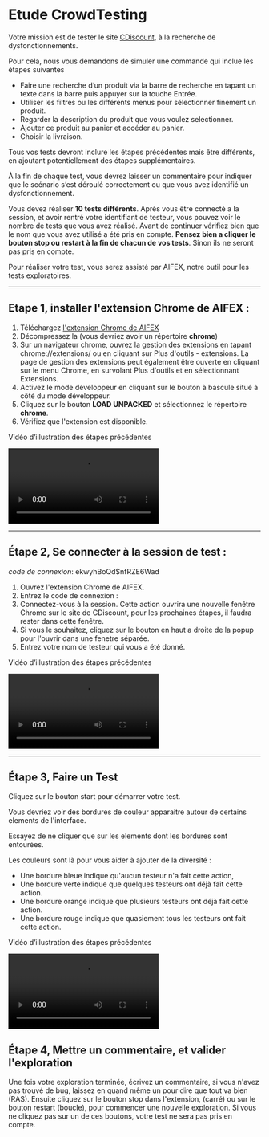 Etude CrowdTesting
============================

Votre mission est de tester le site [CDiscount](https://www.cdiscount.com/), à la recherche de dysfonctionnements.

Pour cela, nous vous demandons de simuler une commande qui inclue les étapes suivantes 
* Faire une recherche d’un produit via la barre de recherche en tapant un texte dans la barre puis appuyer sur la touche Entrée.
* Utiliser les filtres ou les différents menus pour sélectionner finement un produit.
* Regarder la description du produit que vous voulez selectionner.
* Ajouter ce produit au panier et accéder au panier.
* Choisir la livraison.

Tous vos tests devront inclure les étapes précédentes mais être différents, en ajoutant potentiellement des étapes supplémentaires. 

À la fin de chaque test, vous devrez laisser un commentaire pour indiquer que le scénario s’est déroulé correctement ou que vous avez identifié un dysfonctionnement.

Vous devez réaliser **10 tests différents**. 
Après vous être connecté a la session, et avoir rentré votre identifiant de testeur, vous pouvez voir le nombre de tests que vous avez réalisé. Avant de continuer vérifiez bien que le nom que vous avez utilisé a été pris en compte.
**Pensez bien a cliquer le bouton stop ou restart à la fin de chacun de vos tests**. Sinon ils ne seront pas pris en compte.

Pour réaliser votre test, vous serez assisté par AIFEX, notre outil pour les tests exploratoires.

----------------------------

<h2>Etape 1, installer l'extension Chrome de AIFEX : </h2>

1. Téléchargez [l'extension Chrome de AIFEX](/static/chromeExtension.zip)
2. Décompressez la (vous devriez avoir un répertoire **chrome**) 
3. Sur un navigateur chrome, ouvrez la gestion des extensions en tapant chrome://extensions/ ou en cliquant sur Plus d'outils - extensions. La page de gestion des extensions peut également être ouverte en cliquant sur le menu Chrome, en survolant Plus d'outils et en sélectionnant Extensions.
4. Activez le mode développeur en cliquant sur le bouton à bascule situé à côté du mode développeur.
5. Cliquez sur le bouton **LOAD UNPACKED** et sélectionnez le répertoire **chrome**. 
6. Vérifiez que l'extension est disponible.

Vidéo d’illustration des étapes précédentes

<video controls> 
    <source src="/static/video/install_extension.mp4" type="video/mp4">
</video>

----------------------------

<h2>Étape 2, Se connecter à la session de test : </h2>

*code de connexion*: ekwyhBoQd$nfRZE6Wad

1. Ouvrez l'extension Chrome de AIFEX.
2. Entrez le code de connexion :
3. Connectez-vous à la session. Cette action ouvrira une nouvelle fenêtre Chrome sur le site de CDiscount, pour les prochaines étapes, il faudra rester dans cette fenêtre.
4. Si vous le souhaitez, cliquez sur le bouton en haut a droite de la popup pour l'ouvrir dans une fenetre séparée.
5. Entrez votre nom de testeur qui vous a été donné.

Vidéo d’illustration des étapes précédentes

<video controls> 
    <source src="/static/video/connect_to_session.mp4" type="video/mp4">
</video>

----------------------------
<h2>Étape 3, Faire un Test</h2>

Cliquez sur le bouton start pour démarrer votre test. 

Vous devriez voir des bordures de couleur apparaitre autour de certains elements de l'interface. 

Essayez de ne cliquer que sur les elements dont les bordures sont entourées.

Les couleurs sont là pour vous aider à ajouter de la diversité :
* Une bordure bleue indique qu'aucun testeur n'a fait cette action,
* Une bordure verte indique que quelques testeurs ont déjà fait cette action.
* Une bordure orange indique que plusieurs testeurs ont déjà fait cette action.
* Une bordure rouge indique que quasiement tous les testeurs ont fait cette action.

Vidéo d’illustration des étapes précédentes

<video controls> 
    <source src="/static/video/without_evaluator.mp4" type="video/mp4">
</video>

<h2>Étape 4, Mettre un commentaire, et valider l'exploration </h2>
Une fois votre exploration terminée, écrivez un commentaire, si vous n'avez pas trouvé de bug, laissez en quand même un pour dire que tout va bien (RAS). 
Ensuite cliquez sur le bouton stop dans l'extension, (carré) ou sur le bouton restart (boucle), pour commencer une nouvelle exploration. Si vous ne cliquez pas sur un de ces boutons, votre test ne sera pas pris en compte.

